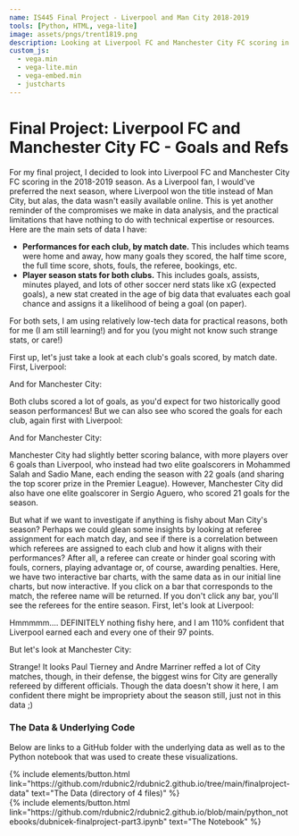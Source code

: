 ```yaml
---
name: IS445 Final Project - Liverpool and Man City 2018-2019
tools: [Python, HTML, vega-lite]
image: assets/pngs/trent1819.png
description: Looking at Liverpool FC and Manchester City FC scoring in 2018-2019 PL season
custom_js:
  - vega.min
  - vega-lite.min
  - vega-embed.min
  - justcharts
---
```



# Final Project: Liverpool FC and Manchester City FC - Goals and Refs

For my final project, I decided to look into Liverpool FC and Manchester City FC scoring in the 2018-2019 season. As a Liverpool fan, I would've preferred the next season, where Liverpool won the title instead of Man City, but alas, the data wasn't easily available online. This is yet another reminder of the compromises we make in data analysis, and the practical limitations that have nothing to do with technical expertise or resources. Here are the main sets of data I have:
* **Performances for each club, by match date.** This includes which teams were home and away, how many goals they scored, the half time score, the full time score, shots, fouls, the referee, bookings, etc.
* **Player season stats for both clubs.** This includes goals, assists, minutes played, and lots of other soccer nerd stats like xG (expected goals), a new stat created in the age of big data that evaluates each goal chance and assigns it a likelihood of being a goal (on paper).

For both sets, I am using relatively low-tech data for practical reasons, both for me (I am still learning!) and for you (you might not know such strange stats, or care!)

First up, let's just take a look at each club's goals scored, by match date. First, Liverpool:

<vegachart schema-url="{{ site.baseurl }}/assets/json/lfc_goals_t.json" style="width: 100%"></vegachart>

 
And for Manchester City:

<vegachart schema-url="{{ site.baseurl }}/assets/json/city_goals_t_.json" style="width: 100%"></vegachart>


Both clubs scored a lot of goals, as you'd expect for two historically good season performances! But we can also see who scored the goals for each club, again first with Liverpool:

<vegachart schema-url="{{ site.baseurl }}/assets/json/lfc_pg.json" style="width: 100%"></vegachart>

 
And for Manchester City:

<vegachart schema-url="{{ site.baseurl }}/assets/json/mcfc_pg.json" style="width: 100%"></vegachart>


Manchester City had slightly better scoring balance, with more players over 6 goals than Liverpool, who instead had two elite goalscorers in Mohammed Salah and Sadio Mane, each ending the season with 22 goals (and sharing the top scorer prize in the Premier League). However, Manchester City did also have one elite goalscorer in Sergio Aguero, who scored 21 goals for the season.

But what if we want to investigate if anything is fishy about Man City's season? Perhaps we could glean some insights by looking at referee assignment for each match day, and see if there is a correlation between which referees are assigned to each club and how it aligns with their performances? After all, a referee can create or hinder goal scoring with fouls, corners, playing advantage or, of course, awarding penalties. Here, we have two interactive bar charts, with the same data as in our initial line charts, but now interactive. If you click on a bar that corresponds to the match, the referee name will be returned. If you don't click any bar, you'll see the referees for the entire season. First, let's look at Liverpool:

<vegachart schema-url="{{ site.baseurl }}/assets/json/lfc_g_r.json" style="width: 85%"></vegachart>
 
Hmmmmm.... DEFINITELY nothing fishy here, and I am 110% confident that Liverpool earned each and every one of their 97 points.

But let's look at Manchester City:

<vegachart schema-url="{{ site.baseurl }}/assets/json/mcfc_g_r.json" style="width: 85%"></vegachart>


Strange! It looks Paul Tierney and Andre Marriner reffed a lot of City matches, though, in their defense, the biggest wins for City are generally refereed by different officials. Though the data doesn't show it here, I am confident there might be impropriety about the season still, just not in this data ;)

### The Data & Underlying Code

Below are links to a GitHub folder with the underlying data as well as to the Python notebook that was used to create these visualizations.
<!-- these are written in a combo of html and liquid --> 

<div class="left">
{% include elements/button.html link="https://github.com/rdubnic2/rdubnic2.github.io/tree/main/finalproject-data" text="The Data (directory of 4 files)" %}
</div>

<div class="right">
{% include elements/button.html link="https://github.com/rdubnic2/rdubnic2.github.io/blob/main/python_notebooks/dubnicek-finalproject-part3.ipynb" text="The Notebook" %}
</div>

